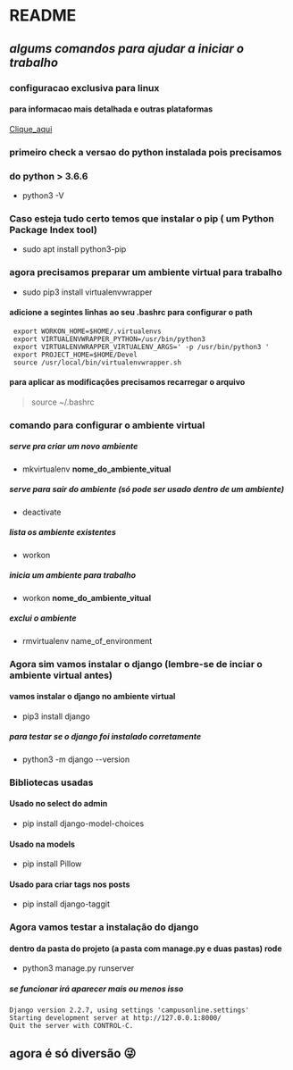 # README
## *algums comandos para ajudar a iniciar o trabalho*

### configuracao exclusiva para **linux**
#### para informacao mais detalhada e outras plataformas
[Clique_aqui](https://developer.mozilla.org/en-US/docs/Learn/Server-side/Django/development_environment)

### primeiro check a versao do python instalada pois precisamos
### do python > 3.6.6
- python3 -V

### Caso esteja tudo certo temos que instalar o pip ( um Python Package Index tool)
- sudo apt install python3-pip

### agora precisamos preparar um ambiente virtual para trabalho
- sudo pip3 install virtualenvwrapper

#### adicione a segintes linhas ao seu .bashrc para configurar o path
```
 export WORKON_HOME=$HOME/.virtualenvs
 export VIRTUALENVWRAPPER_PYTHON=/usr/bin/python3
 export VIRTUALENVWRAPPER_VIRTUALENV_ARGS=' -p /usr/bin/python3 '
 export PROJECT_HOME=$HOME/Devel
 source /usr/local/bin/virtualenvwrapper.sh
 ```

#### para aplicar as modificações precisamos recarregar o arquivo
> source ~/.bashrc

### comando para configurar o ambiente virtual
##### serve pra criar um novo ambiente
- mkvirtualenv **nome_do_ambiente_vitual**
##### serve para sair do ambiente (só pode ser usado dentro de um ambiente)
- deactivate 
##### lista os ambiente existentes
- workon 
##### inicia um ambiente para trabalho
- workon **nome_do_ambiente_vitual**
##### exclui o ambiente
- rmvirtualenv name_of_environment 

### Agora sim vamos instalar o django (lembre-se de inciar o ambiente virtual antes)
#### vamos instalar o django no ambiente virtual
- pip3 install django
##### para testar se o django foi instalado corretamente 
- python3 -m django --version

### Bibliotecas usadas
#### Usado no select do admin
- pip install django-model-choices
#### Usado na models
- pip install Pillow
#### Usado para criar tags nos posts
- pip install django-taggit 

### Agora vamos testar a instalação do django
#### dentro da pasta do projeto (a pasta com manage.py e duas pastas) rode
- python3 manage.py runserver 
##### se funcionar irá aparecer mais ou menos isso
```
Django version 2.2.7, using settings 'campusonline.settings'
Starting development server at http://127.0.0.1:8000/
Quit the server with CONTROL-C.
```

## agora é só diversão 😜 
